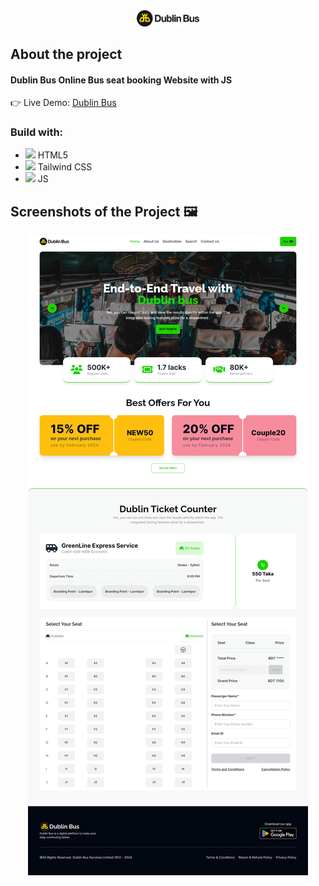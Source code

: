 <div align='center'><img width='100' src='./assets/logo.jpg'/></div>

<h2>About the project</h2>

  <h4><b>Dublin Bus</b> Online Bus seat booking Website with JS</h4>

👉 Live Demo: <a target='_blank' href='https://yasin-sorkar47.github.io/dublin-bus-with-js/'>Dublin Bus</a>

<h3>Build with:</h3>

- <img width='20' src='https://i.ibb.co/0nM8BvN/html.png'/> HTML5
- <img width='20' src='https://i.ibb.co/YQgZTgT/css.png'/> Tailwind CSS
- <img width='20' src='https://i.ibb.co/g41kf3h/javascript.png'/> JS

<h2>Screenshots of the Project 🖼️</h2>

<div align='center'>
<img src='./assets/project-demo.png'/>
</div>
